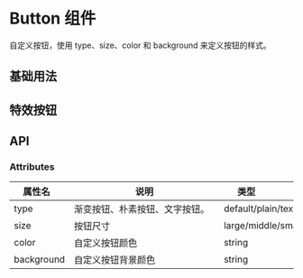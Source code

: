 # Button 组件

自定义按钮，使用 type、size、color 和 background 来定义按钮的样式。

## 基础用法

<preview path="../../components/sunButton/index.vue" title="基本使用" description="按钮类型可分为 渐变按钮、普通按钮、朴素按钮、文字按钮。"></preview>

## 特效按钮

<preview path="../../components/sunSpecialButton/index.vue" title="基本使用" description="特效按钮，可配置颜色、名称。"></preview>

## API

### Attributes

| <div style="width: 80px">属性名</div> | <div style="width: 250px">说明</div> | <div style="width: 80px">类型</div> | <div style="width: 80px">默认 </div> |
| ------------------------------------- | ------------------------------------ | ----------------------------------- | ------------------------------------ |
| type                                  | 渐变按钮、朴素按钮、文字按钮。       | default/plain/text                  |                                      |
| size                                  | 按钮尺寸                             | large/middle/small                  |                                      |
| color                                 | 自定义按钮颜色                       | string                              |                                      |
| background                            | 自定义按钮背景颜色                   | string                              |                                      |
